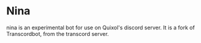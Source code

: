 # Nina
nina is an experimental bot for use on Quixol's discord server. It is a fork of Transcordbot, from the transcord server. 
